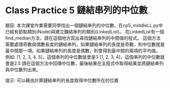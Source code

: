 # Class Practice 5 鏈結串列的中位數

題目:
本次課堂作業需要同學找出一個鏈結串列的中位數，在cp5_middleLL.py中已經有節點類別(Node)與建立鍊結串列的類別(LinkedList)。
在LinkedList有一個find_median方法，請在這個地方寫出尋找鏈結串列的中間值的程式。
這個方法需要處理奇數與偶數長度的鏈結串列，如果鏈結串列的長度是奇數，則中位數就是最中間那一項。如果鏈結串列的長度是偶數，則會得到最中間的兩項的平均值。
例如:
[1, 2, 3, 4, 5]，這個串列的中位數就會是3
[1, 2, 3, 4]，這個串列的中位數就會是2.5
請在這個方法中回傳中位數，最後結果在主程式中取得結果並將鏈結串列與中位數列出來。

提示: 可以藉由計算鏈結串列的長度取得中位數所在的位置
